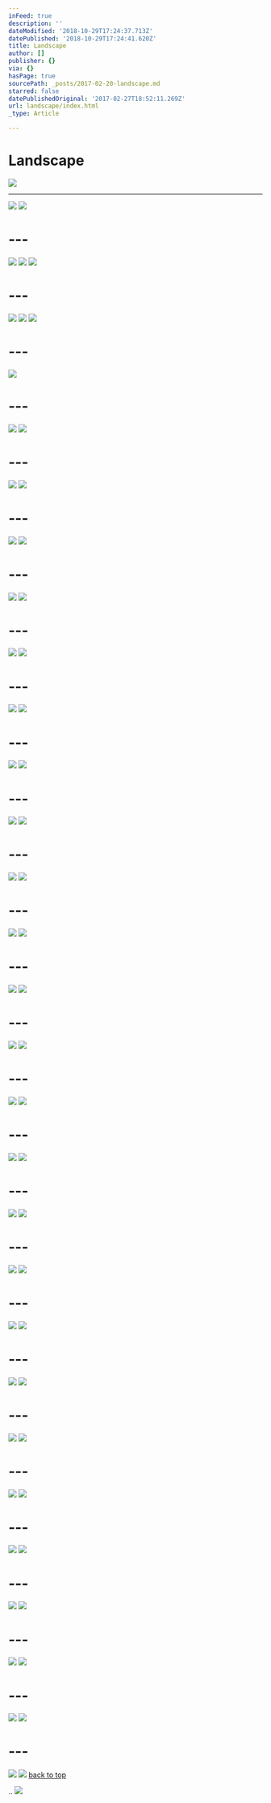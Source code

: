 ```yaml
---
inFeed: true
description: ''
dateModified: '2018-10-29T17:24:37.713Z'
datePublished: '2018-10-29T17:24:41.620Z'
title: Landscape
author: []
publisher: {}
via: {}
hasPage: true
sourcePath: _posts/2017-02-20-landscape.md
starred: false
datePublishedOriginal: '2017-02-27T18:52:11.269Z'
url: landscape/index.html
_type: Article

---
```

# Landscape
![](https://the-grid-user-content.s3-us-west-2.amazonaws.com/24577f7d-219d-4e62-8f10-fc234b39e432.jpg)

---

![](https://the-grid-user-content.s3-us-west-2.amazonaws.com/1e06bedf-c662-4986-82e0-3ef263a27162.jpg)
![](https://the-grid-user-content.s3-us-west-2.amazonaws.com/b192016a-246a-4ac0-a824-926ae0bd6fe6.jpg)

# ---
![](https://the-grid-user-content.s3-us-west-2.amazonaws.com/178bf8c0-ad42-421c-8f38-28dcacf49311.jpg)
![](https://the-grid-user-content.s3-us-west-2.amazonaws.com/c7adab2b-c485-4613-a80c-01e4954292e9.jpg)
![](https://the-grid-user-content.s3-us-west-2.amazonaws.com/3e1f3871-5d99-484d-92f5-65fe083db66e.jpg)

# ---
![](https://the-grid-user-content.s3-us-west-2.amazonaws.com/2e11ad63-c953-4357-8907-219164e41b76.jpg)
![](https://the-grid-user-content.s3-us-west-2.amazonaws.com/d4dba8f7-cd4f-4ae5-b39f-880992f79a4b.jpg)
![](https://the-grid-user-content.s3-us-west-2.amazonaws.com/537fbfaa-16ba-4836-b84d-66e7cd34eda9.jpg)

# ---
![](https://the-grid-user-content.s3-us-west-2.amazonaws.com/b24996dd-fd1a-43c0-b6aa-a0efacabde2e.jpg)

# ---
![](https://the-grid-user-content.s3-us-west-2.amazonaws.com/0a63c0ed-e1f1-4592-a24c-7db0758a34ea.jpg)
![](https://the-grid-user-content.s3-us-west-2.amazonaws.com/22171817-5e20-4cc8-9801-8253f409ce62.jpg)

# ---
![](https://the-grid-user-content.s3-us-west-2.amazonaws.com/4cc6b67b-01bd-41e1-a4c9-ffb0b24f8655.jpg)
![](https://the-grid-user-content.s3-us-west-2.amazonaws.com/4884a3fa-a9f4-4dba-a977-ddd85816e87d.jpg)

# ---
![](https://the-grid-user-content.s3-us-west-2.amazonaws.com/e4e5ad4e-0b91-4c31-891e-8d95351afd9e.jpg)
![](https://the-grid-user-content.s3-us-west-2.amazonaws.com/053dac27-04fd-4381-b2f8-2274ba223578.jpg)

# ---
![](https://the-grid-user-content.s3-us-west-2.amazonaws.com/d199d88a-8bbe-415f-bf9c-4e0d80e9cdc2.jpg)
![](https://the-grid-user-content.s3-us-west-2.amazonaws.com/4d0afef8-975b-4cde-b278-60a908287130.jpg)

# ---
![](https://the-grid-user-content.s3-us-west-2.amazonaws.com/126c245e-251d-416e-b513-773ebae6e70e.jpg)
![](https://the-grid-user-content.s3-us-west-2.amazonaws.com/bd3df457-3740-4ec7-9c58-10357684900f.jpg)

# ---
![](https://the-grid-user-content.s3-us-west-2.amazonaws.com/c0b57111-ed30-4583-a411-1dc691fb13b7.jpg)
![](https://the-grid-user-content.s3-us-west-2.amazonaws.com/fc2501aa-7786-4ed7-bc4c-e02c44f3377a.jpg)

# ---
![](https://the-grid-user-content.s3-us-west-2.amazonaws.com/e775fd61-5eb9-4a40-ae3f-a9f1db531531.jpg)
![](https://the-grid-user-content.s3-us-west-2.amazonaws.com/5cbbb46c-2f79-4181-91b1-babc5584952e.jpg)

# ---
![](https://the-grid-user-content.s3-us-west-2.amazonaws.com/3dbc79da-1bb7-4091-9179-f3598be89b0f.jpg)
![](https://the-grid-user-content.s3-us-west-2.amazonaws.com/c1050092-b189-424a-8cfa-8368514fcbd5.jpg)

# ---
![](https://the-grid-user-content.s3-us-west-2.amazonaws.com/1abef167-90d5-4f63-ab89-5ef05985fb62.jpg)
![](https://s3-us-west-2.amazonaws.com/the-grid-img/p/967b331da49a522986e36d465f7ae911c2bc3c45.jpg)

# ---
![](https://the-grid-user-content.s3-us-west-2.amazonaws.com/5cc8ec54-6733-4e2a-835d-ccde5ddcaffa.jpg)
![](https://the-grid-user-content.s3-us-west-2.amazonaws.com/74d70e45-a303-4c6b-a440-6d87bb1caf9b.jpg)

# ---
![](https://the-grid-user-content.s3-us-west-2.amazonaws.com/b224cce3-ce95-466e-a423-167f6608c2b5.jpg)
![](https://the-grid-user-content.s3-us-west-2.amazonaws.com/f3ba0af5-e03b-4dee-95f1-d8a1afc5d5cd.jpg)

# ---
![](https://the-grid-user-content.s3-us-west-2.amazonaws.com/4b645e9e-7a04-455b-b617-a8c0933f04b0.jpg)
![](https://the-grid-user-content.s3-us-west-2.amazonaws.com/07cbed4a-546e-48a2-8a0c-35921f89dd80.jpg)

# ---
![](https://the-grid-user-content.s3-us-west-2.amazonaws.com/629b2062-fea6-491c-9361-991cfb6cfc4a.jpg)
![](https://the-grid-user-content.s3-us-west-2.amazonaws.com/585851b6-7722-4367-be2d-ba1e9608cad7.jpg)

# ---
![](https://the-grid-user-content.s3-us-west-2.amazonaws.com/86fc83a5-51f7-4be7-be65-2209f7be308a.jpg)
![](https://the-grid-user-content.s3-us-west-2.amazonaws.com/525e899a-166e-47a4-b872-a26f7936e907.jpg)

# ---
![](https://the-grid-user-content.s3-us-west-2.amazonaws.com/9b0169e2-0e33-49d9-997b-9d06f0fd11ab.jpg)
![](https://the-grid-user-content.s3-us-west-2.amazonaws.com/501e3f8f-a6c7-4482-a5d7-c4d43f05afdb.jpg)

# ---
![](https://the-grid-user-content.s3-us-west-2.amazonaws.com/893a6de5-d2f1-47c0-a6d9-49b459129f67.jpg)
![](https://the-grid-user-content.s3-us-west-2.amazonaws.com/0041ac1d-2d68-47b0-b2a9-4c7f99295e2d.jpg)

# ---
![](https://the-grid-user-content.s3-us-west-2.amazonaws.com/1fe42609-2af3-4b01-9283-162a85e22e3c.jpg)
![](https://the-grid-user-content.s3-us-west-2.amazonaws.com/5f56141b-35f2-48e7-bb97-b14e54e12fe9.jpg)

# ---
![](https://the-grid-user-content.s3-us-west-2.amazonaws.com/77afa30c-8f79-4f7e-ae0d-9654f188b38b.jpg)
![](https://the-grid-user-content.s3-us-west-2.amazonaws.com/068bc868-4583-4bba-a407-1fba88dd1deb.jpg)

# ---
![](https://the-grid-user-content.s3-us-west-2.amazonaws.com/11c39064-4ed6-47f1-b725-43cbc1043ea1.jpg)
![](https://the-grid-user-content.s3-us-west-2.amazonaws.com/568ade27-5009-4228-84c3-967855a747eb.jpg)

# ---
![](https://the-grid-user-content.s3-us-west-2.amazonaws.com/bae55d8e-1464-4d5e-855f-b53c307c6165.jpg)
![](https://the-grid-user-content.s3-us-west-2.amazonaws.com/79316a1a-3390-45de-bd35-a1cbc57ab334.jpg)

# ---
![](https://the-grid-user-content.s3-us-west-2.amazonaws.com/f1ce5a8c-87ac-46fa-8593-221ecd557e1d.jpg)
![](https://the-grid-user-content.s3-us-west-2.amazonaws.com/98064240-dbcc-4a7c-ad3b-ddf3c241751d.jpg)

# ---
![](https://the-grid-user-content.s3-us-west-2.amazonaws.com/f78fc6f0-64cb-4149-aee3-018427332e3c.jpg)
![](https://the-grid-user-content.s3-us-west-2.amazonaws.com/fcb136d5-87cd-4c9f-b60e-a08944d8a543.jpg)

# ---
![](https://the-grid-user-content.s3-us-west-2.amazonaws.com/ebe92131-d0f0-497c-8b09-449e947b0f13.jpg)
![](https://the-grid-user-content.s3-us-west-2.amazonaws.com/83ae1bdd-5388-499b-aae5-dd0989b0879c.jpg)

# ---
![](https://the-grid-user-content.s3-us-west-2.amazonaws.com/ea10d9e2-d956-4162-9370-72fb6beda474.jpg)
![](https://the-grid-user-content.s3-us-west-2.amazonaws.com/cbeb7e05-d710-484b-b8f6-fcdbc16723fb.jpg)

# ---
![](https://the-grid-user-content.s3-us-west-2.amazonaws.com/3020fa8c-6dbc-4f5d-805c-a94a94e35f56.jpg)
![](https://the-grid-user-content.s3-us-west-2.amazonaws.com/f588eabf-2fdf-4de0-94b0-93d6239ea8ac.jpg)
[back to top][0]

..
![](https://the-grid-user-content.s3-us-west-2.amazonaws.com/40b18353-8c56-47be-b7e4-c684c3f9be39.jpg)

[0]: https://thegrid.ai/ourfriends/landscape/
